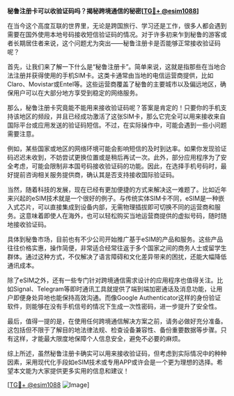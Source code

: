 **秘鲁注册卡可以收验证码吗？揭秘跨境通信的秘密[[TG💪+ @esim1088](https://t.me/s/esim1088)]**

在当今这个高度互联的世界里，无论是跨国旅行、学习还是工作，很多人都会遇到需要在国外使用本地号码接收短信验证码的情况。对于许多初来乍到秘鲁的游客或者长期居住者来说，这个问题尤为突出——秘鲁注册卡是否能够正常接收验证码呢？

首先，让我们来了解一下什么是“秘鲁注册卡”。简单来说，这就是指那些在当地合法注册并获得使用的手机SIM卡。这类卡通常由当地的电信运营商提供，比如Claro、Movistar或Entel等。这些运营商覆盖了秘鲁的主要城市以及偏远地区，确保用户可以在大部分地方享受到稳定的网络服务。

那么，秘鲁注册卡究竟能不能用来接收验证码呢？答案是肯定的！只要你的手机支持该地区的频段，并且已经成功激活了这张SIM卡，那么它完全可以用来接收来自国际平台或应用发送的验证码短信。不过，在实际操作中，可能会遇到一些小问题需要注意。

例如，某些国家或地区的网络环境可能会影响短信的及时到达率。如果你发现验证码迟迟未收到，不妨尝试更换位置或是稍后再试一次。此外，部分应用程序为了安全考虑，可能会限制非本国号码接收验证码的功能。因此，在选择手机号码时，最好提前咨询相关服务提供商，确认其是否支持接收国际验证码。

当然，随着科技的发展，现在已经有更加便捷的方式来解决这一难题了。比如近年来兴起的eSIM技术就是一个很好的例子。与传统实体SIM卡不同，eSIM是一种嵌入式芯片，可以直接集成到设备内部，无需物理插拔即可切换不同的运营商和服务。这意味着即使人在海外，也可以轻松购买当地运营商提供的虚拟号码，随时随地接收验证码。

具体到秘鲁市场，目前也有不少公司开始推广基于eSIM的产品和服务。这些产品往往价格实惠，操作简便，非常适合经常往返于多个国家之间的商务人士或留学生群体。通过这种方式，不仅解决了语言障碍和文化差异带来的困扰，还能大幅降低通讯成本。

除了eSIM之外，还有一些专门针对跨境通信需求设计的应用程序也值得关注。比如Signal、Telegram等即时通讯工具就提供了端到端加密通话及消息功能，让用户即便身处异地也能保持高效沟通。而像Google Authenticator这样的身份验证软件，则能够在没有手机信号的情况下生成一次性密码，进一步提升了安全性。

最后，值得一提的是，在使用任何跨境通信解决方案之前，请务必做好充分准备。这包括但不限于了解目的地法律法规、检查设备兼容性、备份重要数据等步骤。只有这样，才能最大限度地保障个人信息安全，避免不必要的麻烦。

综上所述，虽然秘鲁注册卡确实可以用来接收验证码，但考虑到实际情况中的种种因素，采用现代化手段如eSIM技术或专用APP或许会是一个更为理想的选择。希望本文能为大家提供更多实用的信息和建议！

[[TG💪+ @esim1088](https://t.me/s/esim1088) ![Image](https://i.postimg.cc/4NQfJmqS/Snipaste-2025-05-13-00-14-12.png)]
